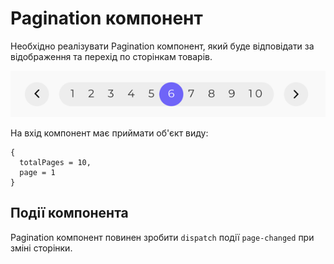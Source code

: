 # Pagination компонент

Необхідно реалізувати Pagination компонент,
який буде відповідати за відображення та перехід по сторінкам товарів.

![preview](preview.png)

На вхід компонент має приймати об'єкт виду:

```
{
  totalPages = 10,
  page = 1
}
```

## Події компонента

Pagination компонент повинен зробити `dispatch` події `page-changed`
при зміні сторінки.

